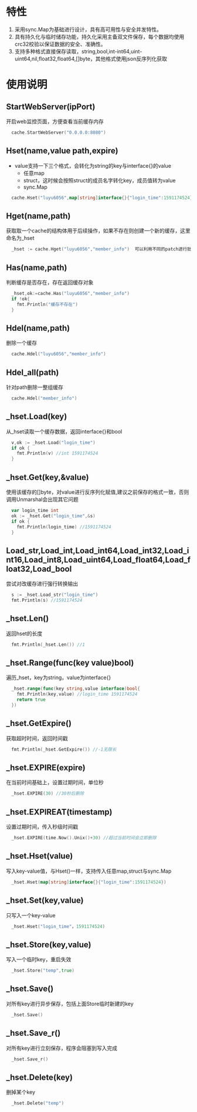 # 特性
1. 采用sync.Map为基础进行设计，具有高可用性与安全并发特性。
2. 具有持久化与临时储存功能，持久化采用主备双文件保存，每个数据均使用crc32校验以保证数据的安全、准确性。
3. 支持多种格式直接保存读取，string,bool,int-int64,uint-uint64,nil,float32,float64,[]byte，其他格式使用json反序列化获取

# 使用说明
## StartWebServer(ipPort)
开启web监控页面，方便查看当前缓存内存
```go
  cache.StartWebServer("0.0.0.0:8080")
```

## Hset(name,value path,expire)

* value支持一下三个格式，会转化为string的key与interface{}的value
  * 任意map
  * struct，这时候会按照struct的成员名字转化key，成员值转为value
  * sync.Map
```go
  cache.Hset("luyu6056",map[string]interface{}{"login_time":1591174524},"member_info") //第四个参数，expire为过期时间，可以省略，默认永久保存
```

## Hget(name,path)
获取取一个cache的结构体用于后续操作，如果不存在则创建一个新的缓存，这里命名为_hset
```go
  _hset := cache.Hget("luyu6056","member_info")  可以利用不同的patch进行批量删除
```

## Has(name,path)
判断缓存是否存在，存在返回缓存对象
```go
  _hset,ok:=cache.Has("luyu6056","member_info")
  if !ok{
    fmt.Println("缓存不存在")
  }
```
## Hdel(name,path)
删除一个缓存
```go
  cache.Hdel("luyu6056","member_info")
```

## Hdel_all(path)
针对path删除一整组缓存
```go
  cache.Hdel("member_info")
```

## _hset.Load(key)
从_hset读取一个缓存数据，返回interface{}和bool
```go
  v,ok := _hset.Load("login_time")
  if ok {
    fmt.Println(v) //int 1591174524
  }
```

## _hset.Get(key,&value)
使用该缓存的[]byte，对value进行反序列化赋值,建议之前保存的格式一致，否则调用Unmarshal会出现其它问题
```go
  var login_time int
  ok := _hset.Get("login_time",&s)
  if ok {
    fmt.Println(login_time) //1591174524
  }
```

## Load_str,Load_int,Load_int64,Load_int32,Load_int16,Load_int8,Load_uint64,Load_float64,Load_float32,Load_bool
尝试对改缓存进行强行转换输出
```go
  s := _hset.Load_str("login_time")
  fmt.Println(s) //1591174524
```
## _hset.Len()
返回hset的长度
```go
  fmt.Println(_hset.Len()) //1
```

## _hset.Range(func(key value)bool)
遍历_hset，key为string，value为interface{}
```go
  _hset.range(func(key string,value interface)bool{
    fmt.Println(key,value) //login_time 1591174524
    return true
  })
```

## _hset.GetExpire()
获取超时时间，返回时间戳
```go
  fmt.Println(_hset.GetExpire()) //-1无限长
```

## _hset.EXPIRE(expire)
在当前时间基础上，设置过期时间，单位秒
```go
  _hset.EXPIRE(30) //30秒后删除
```

## _hset.EXPlREAT(timestamp)
设置过期时间，传入秒级时间戳
```go
  _hset.EXPIRE(time.Now().Unix()+30) //超过当前时间会立即删除
```

## _hset.Hset(value)
写入key-value值，与Hset()一样，支持传入任意map,struct与sync.Map
```go
  _hset.Hset(map[string]interface{}{"login_time":1591174524})
```

## _hset.Set(key,value)
只写入一个key-value
```go
  _hset.Hset("login_time"，1591174524)
```

## _hset.Store(key,value)
写入一个临时key，重启失效
```go
  _hset.Store("temp",true)
```

## _hset.Save()
对所有key进行异步保存，包括上面Store临时新建的key
```go
  _hset.Save()
```

## _hset.Save_r()
对所有key进行立刻保存，程序会阻塞到写入完成
```go
  _hset.Save_r()
```

## _hset.Delete(key)
删掉某个key
```go
  _hset.Delete("temp")
```

